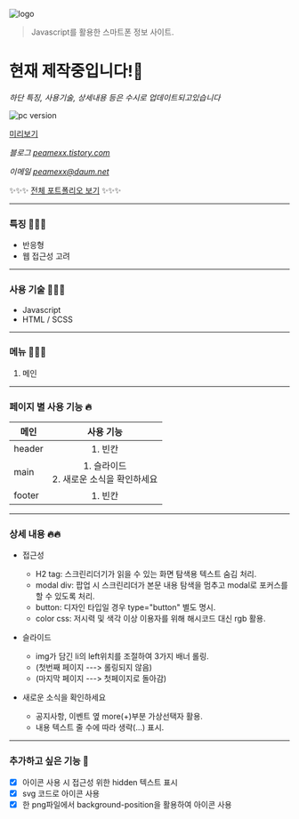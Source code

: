 ![logo](http://peamexx.com/img/bflogo.jpg)

> Javascript를 활용한 스마트폰 정보 사이트.
 
# 현재 제작중입니다!🧚
*하단 특징, 사용기술, 상세내용 등은 수시로 업데이트되고있습니다*

![pc version](http://peamexx.com/img/bfview.jpg)

[미리보기](https://peamexx.github.io/bf/)

*블로그 [peamexx.tistory.com](http://peamexx.tistory.com)*

*이메일 peamexx@daum.net*

✨✨✨
[전체 포트폴리오 보기](https://peamexx.github.io/me/)
✨✨✨

___

### 특징 🧚🏻‍♀️
- 반응형
- 웹 접근성 고려
___

### 사용 기술 🤸🤸‍♂️
- Javascript
- HTML / SCSS
___

### 메뉴 👩🏻‍💻
1. 메인

___

### 페이지 별 사용 기능 🔥
| 메인  | 사용 기능 |
| ------------- |:-------------:|
| header      | 1. 빈칸     |
| main      | 1. 슬라이드<br /> 2. 새로운 소식을 확인하세요     |
| footer      | 1. 빈칸 |

___

### 상세 내용 🔥🔥

- 접근성
    - H2 tag: 스크린리더기가 읽을 수 있는 화면 탐색용 텍스트 숨김 처리.
    - modal div: 팝업 시 스크린리더가 본문 내용 탐색을 멈추고 modal로 포커스를 할 수 있도록 처리.
    - button: 디자인 타입일 경우 type="button" 별도 명시.
    - color css: 저시력 및 색각 이상 이용자를 위해 해시코드 대신 rgb 활용.

- 슬라이드 
    - img가 담긴 li의 left위치를 조절하여 3가지 배너 롤링.
    - (첫번째 페이지 ---> 롤링되지 않음)
    - (마지막 페이지 ---> 첫페이지로 돌아감)

- 새로운 소식을 확인하세요 
    - 공지사항, 이벤트 옆 more(+)부분 가상선택자 활용.
    - 내용 텍스트 줄 수에 따라 생략(...) 표시.
                           

___

### 추가하고 싶은 기능 👀
- [X] 아이콘 사용 시 접근성 위한 hidden 텍스트 표시
- [X] svg 코드로 아이콘 사용
- [X] 한 png파일에서 background-position을 활용하여 아이콘 사용
